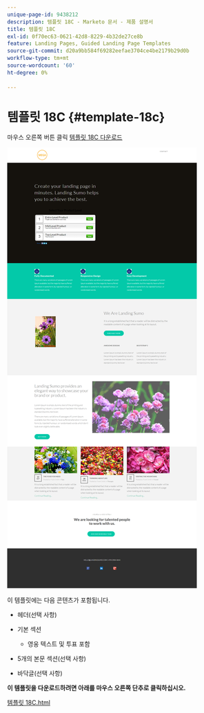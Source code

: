 ```yaml
---
unique-page-id: 9438212
description: 템플릿 18C - Marketo 문서 - 제품 설명서
title: 템플릿 18C
exl-id: 0f70ec63-0621-42d8-8229-4b32de27ce8b
feature: Landing Pages, Guided Landing Page Templates
source-git-commit: d20a9bb584f69282eefae3704ce4be2179b29d0b
workflow-type: tm+mt
source-wordcount: '60'
ht-degree: 0%

---
```


# 템플릿 18C {#template-18c}

마우스 오른쪽 버튼 클릭 [템플릿 18C 다운로드](https://experienceleague.adobe.com/landing/marketo/lp-templates/template-18c.html)

![](assets/image2015-8-17-18-3a13-3a28.png)

이 템플릿에는 다음 콘텐츠가 포함됩니다.

* 헤더(선택 사항)
* 기본 섹션

   * 영웅 텍스트 및 투표 포함

* 5개의 본문 섹션(선택 사항)
* 바닥글(선택 사항)

**이 템플릿을 다운로드하려면 아래를 마우스 오른쪽 단추로 클릭하십시오.**

[템플릿 18C.html](https://experienceleague.adobe.com/landing/marketo/lp-templates/template-18c.html)
